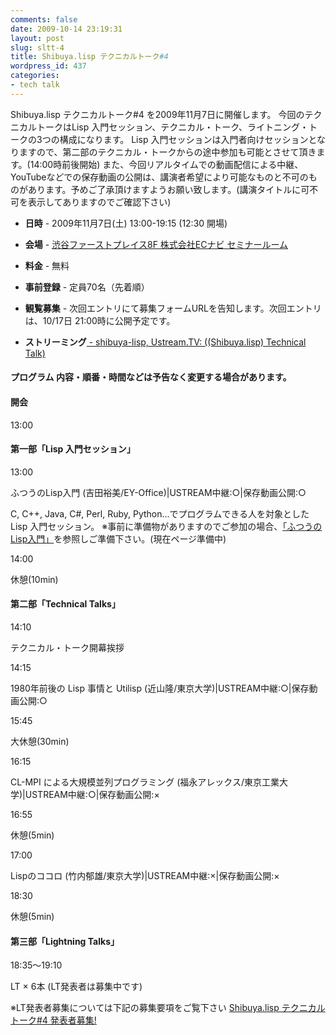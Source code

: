 ```yaml
---
comments: false
date: 2009-10-14 23:19:31
layout: post
slug: sltt-4
title: Shibuya.lisp テクニカルトーク#4
wordpress_id: 437
categories:
- tech talk
---
```


Shibuya.lisp テクニカルトーク#4 を2009年11月7日に開催します。
今回のテクニカルトークはLisp 入門セッション、テクニカル・トーク、ライトニング・トークの3つの構成になります。
Lisp 入門セッションは入門者向けセッションとなりますので、第二部のテクニカル・トークからの途中参加も可能とさせて頂きます。(14:00時前後開始)
また、今回リアルタイムでの動画配信による中継、YouTubeなどでの保存動画の公開は、講演者希望により可能なものと不可のものがあります。予めご了承頂けますようお願い致します。(講演タイトルに可不可を表示してありますのでご確認下さい)

* **日時** - 2009年11月7日(土) 13:00-19:15 (12:30 開場)

* **会場** - [渋谷ファーストプレイス8F 株式会社ECナビ セミナールーム](http://ecnavi.co.jp/company/access.html)

* **料金** - 無料

* **事前登録** - 定員70名（先着順）

* **観覧募集** - 次回エントリにて募集フォームURLを告知します。次回エントリは、10/17日 21:00時に公開予定です。

* **ストリーミング**[ - shibuya-lisp, Ustream.TV: ((Shibuya.lisp) Technical Talk)](http://www.ustream.tv/channel/shibuya-lisp)

#### プログラム 内容・順番・時間などは予告なく変更する場合があります。

#### 開会

13:00

#### 第一部「Lisp 入門セッション」

13:00

ふつうのLisp入門 (吉田裕美/EY-Office)|USTREAM中継:○|保存動画公開:○

C, C++, Java, C#, Perl, Ruby, Python...でプログラムできる人を対象とした Lisp 入門セッション。
※事前に準備物がありますのでご参加の場合、[「ふつうのLisp入門」](http://ey-office.net/redmine/wiki/gauche/ShibuyaLisp4)を参照しご準備下さい。(現在ページ準備中)

14:00

休憩(10min)

#### 第二部「Technical Talks」

14:10

テクニカル・トーク開幕挨拶

14:15

1980年前後の Lisp 事情と Utilisp (近山隆/東京大学)|USTREAM中継:○|保存動画公開:○

15:45

大休憩(30min)

16:15

CL-MPI による大規模並列プログラミング (福永アレックス/東京工業大学)|USTREAM中継:○|保存動画公開:×

16:55

休憩(5min)

17:00

Lispのココロ (竹内郁雄/東京大学)|USTREAM中継:×|保存動画公開:×

18:30

休憩(5min)

#### 第三部「Lightning Talks」

18:35〜19:10

LT × 6本 (LT発表者は募集中です)

※LT発表者募集については下記の募集要項をご覧下さい
[Shibuya.lisp テクニカルトーク#4 発表者募集!](http://shibuya.lisp-users.org/2009/08/31/sltt-4-1/)


